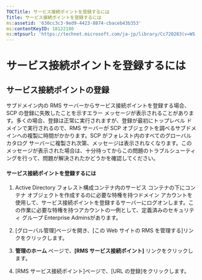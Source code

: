 ```yaml
---
TOCTitle: サービス接続ポイントを登録するには
Title: サービス接続ポイントを登録するには
ms:assetid: '630cc3c3-9ed9-4423-8874-cbaceb43b353'
ms:contentKeyID: 18122180
ms:mtpsurl: 'https://technet.microsoft.com/ja-jp/library/Cc720283(v=WS.10)'
---
```


サービス接続ポイントを登録するには
==================================

サービス接続ポイントの登録
--------------------------

サブドメイン内の RMS サーバーからサービス接続ポイントを登録する場合、SCP の登録に失敗したことを示すエラー メッセージが表示されることがあります。多くの場合、登録は正常に実行されますが、登録が最初にトップレベル ドメインで実行されるので、RMS サーバーが SCP オブジェクトを調べるサブドメインへの複製に時間がかかります。SCP がフォレスト内のすべてのグローバル カタログ サーバーに複製され次第、メッセージは表示されなくなります。このメッセージが表示された場合は、十分待ってからこの問題のトラブルシューティングを行って、問題が解決されたかどうかを確認してください。

#### サービス接続ポイントを登録するには

1.  Active Directory フォレスト構成コンテナ内のサービス コンテナの下にコンテナ オブジェクトを作成するのに必要な特権を持つドメイン アカウントを使用して、サービス接続ポイントを登録するサーバーにログオンします。この作業に必要な特権を持つアカウントの一例として、定義済みのセキュリティ グループ Enterprise Adminsがあります。

2.  \[グローバル管理\]ページを開き、\[この Web サイトの RMS を管理する\]リンクをクリックします。

3.  **管理のホーム** ページで、**\[RMS サービス接続ポイント\]** リンクをクリックします。

4.  \[RMS サービス接続ポイント\]ページで、\[URL の登録\]をクリックします。
